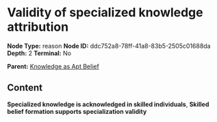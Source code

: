 # Validity of specialized knowledge attribution

**Node Type:** reason
**Node ID:** ddc752a8-78ff-41a8-83b5-2505c01688da
**Depth:** 2
**Terminal:** No

**Parent:** [Knowledge as Apt Belief](knowledge-as-apt-belief.md)

## Content

**Specialized knowledge is acknowledged in skilled individuals**, **Skilled belief formation supports specialization validity**
